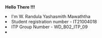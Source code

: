 <b>Hello There !!!</b>


<li>I'm W. Randula Yashasmith Mawaththa </li>
<li>Student registration number - IT21004018 </li>
<li>ITP Group Number - WD_B02_ITP_09 <li>


